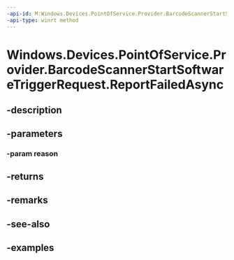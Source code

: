 ```yaml
---
-api-id: M:Windows.Devices.PointOfService.Provider.BarcodeScannerStartSoftwareTriggerRequest.ReportFailedAsync(System.Int32)
-api-type: winrt method
---
```


<!-- Method syntax.
public IAsyncAction BarcodeScannerStartSoftwareTriggerRequest.ReportFailedAsync(Int32 reason)
-->

# Windows.Devices.PointOfService.Provider.BarcodeScannerStartSoftwareTriggerRequest.ReportFailedAsync

## -description

## -parameters
### -param reason

## -returns

## -remarks

## -see-also

## -examples

